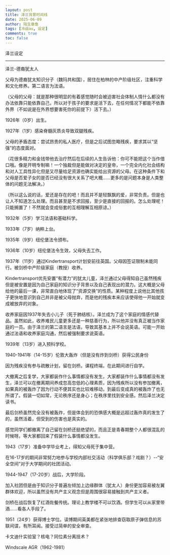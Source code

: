 ```yaml
---
layout: post
title: 泽兰背景时间线
date: 2025-06-09
author: 陆生章鱼
tags: [冷战au, 设定]
comments: true
toc: false
---
```

泽兰设定
<!-- more -->


---


泽兰-德裔犹太人

父母为德裔犹太知识分子（魏玛共和国），居住在柏林的中产阶级社区，注重科学和文化修养。第二语言为法语。

（父母的父母：就是那种很明显的有着感觉随时会被迫害社会体制人情什么都没有办法依靠只能依靠自己，所以对于孩子的要求是活下去，在任何情况下都能不依靠外界（不如说是在外界想要害死你的前提下）活下去。）

1926年（0岁）出生。

1927年（1岁）感染脊髓灰质炎导致双腿残疾。

父母的矛盾态度：尝试昂贵的私人医疗，但是之后试图忽略残疾，要求其以“坚强”的态度面对。

（花很多精力和金钱带他去治疗然后在后续的人生告诉他：你可不能把这个当作借口哦。像是开明专制嘛！一个独裁但是能做对决定的皇帝，一个完全内化社会结构和对人工具性异化但是又尽量给足资源也确实能给出资源的父母。在这种条件下和父母是否爱子女的是否已经没有很大关系了吧大概……更多的是问题本身是人类整体的问题无法解决。）

（所以这么说的话，爱还是存在的吧！而且并不是轻飘飘的爱，非常负责。但是也让人不知道怎么处理。而且甚至是不求回报，至少是直接的回报的。怎么处理呢！只能搁置了！不然就会变成俗套的互相理解互相原谅。）

1932年（5岁）学习法语和基础科学。

1933年（7岁）纳粹上台。

1935年（9岁）纽伦堡法令颁布。

1936年（10岁）纽伦堡法令生效，父母失去工作。

1937年（11岁）通过Kindertransport计划安前往英国。父母因签证限制未能同行。被剑桥中产阶级家庭（教授）收养。

Kindertransport优先安置“有潜力”的犹太儿童，泽兰通过父母得知自己虽然残疾但是被安置是因为自己家庭的知识分子背景以及自己表现出的潜力。这大概是父母给他的最后一课，非常直白地体现了“资源交换”的性质。某种程度上说他比其他孩子更快地意识到自己并非是被父母抛弃，而是他的残疾本来应该使得他一开始就变成被放弃的对象。

收养家庭因1937年失去小儿子（死于肺结核）。泽兰成为了这个家庭的情感代替品。虽然如此，收养难民儿童更多还是一种慈善行为，所以他并没有真正被当作家庭的一员。由于泽兰的第二语言是法语，导致其基本上并不会说英语。可能一开始通过法语和收养家庭沟通，然后被强制要求说英语。

1939年（13岁）进入预科学校。

1940-1941年（14-15岁）伦敦大轰炸（但是没有炸到剑桥）获得公民身份

因为残疾没有参与疏散计划，留在剑桥。课程终端，在此期间进行自学。

大撤离之后复学，大家都装作什么事情都没有发生，大家都装作什么事情都没有发生，泽兰可以在撤离期间养成忽高忽低的心理素质，因为残疾所以没有参加撤离，如果真的被轰炸了因为行动不便其实也比较难移动，到最后变成真的被轰炸了也无所谓了。假装一切如常，无论秩序还是身心；在秩序里找到安全感。然后泽兰决定读书。

最后剑桥虽然完全没有被轰炸，但是体会到的恐惧感大概是远超过轰炸真的发生了的，虽然活着，但受到的伤害也是真实的。

感觉同学们都撤离了自己留在剑桥还挺绝望的，而且正是青春期整个人都很混乱的时候呀。等大家都回来了假装什么事情都没发生。

1943（17岁）准备中学毕业考上，得知父母死于集中营。

在16-17岁的期间非常努力地参与学校内部社交活动（科学俱乐部？戏剧？）--“安全空间”对于大学期间的社团活动。

1944-1947（17-20岁）战后，大学阶段。

加入社团但是由于知识分子普遍左倾加上边缘群体（犹太人）身份更加容易被左翼群体欢迎，所以虽然没有共产主义观念但是周围很容易接触到共产主义者。

剑桥在战后恢复了红酒佐餐传统。理论上教学楼不可以饮酒。但学生可以从家里带酒……看各人手段了。

1951（24岁）获得博士学位。读博期间英美都在紧张地排查窃取原子弹信息的苏联间谍，有所耳闻。接受过简单的安全审查。

卡文迪什实验室？核电？同位素分离技术？

Windscale AGR（1962-1981）

